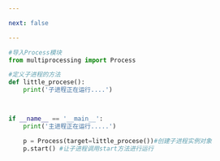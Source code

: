 ```yaml
---

next: false

---
```




<BlogInfo id="497" title="2.创建子进程并调用" author="白日梦想猿" pv=0 read_times=0 pre_cost_time="0分12秒" category="并发编程" tag_list="['并发编程']" create_time="2020.04.28 10:11:59" update_time="2020.04.28 10:16:41" />

```python
#导入Process模块
from multiprocessing import Process

#定义子进程的方法
def little_procese():
    print('子进程正在运行....')



if __name__ == '__main__':
    print('主进程正在运行.....')

    p = Process(target=little_procese())#创建子进程实例对象
    p.start() #让子进程调用start方法进行运行
```



<ActionBox />
